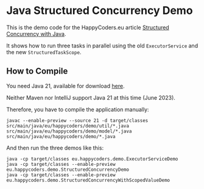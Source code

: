# Java Structured Concurrency Demo

This is the demo code for the HappyCoders.eu article [Structured Concurrency with Java](https://www.happycoders.eu/java/structured-concurrency-structuredtaskscope/). 

It shows how to run three tasks in parallel using the old `ExecutorService` and the new `StructuredTaskScope`.

## How to Compile

You need Java 21, available for download [here](https://jdk.java.net/21/).

Neither Maven nor IntelliJ support Java 21 at this time (June 2023).

Therefore, you have to compile the application manually:

```
javac --enable-preview --source 21 -d target/classes src/main/java/eu/happycoders/demo/util/*.java src/main/java/eu/happycoders/demo/model/*.java src/main/java/eu/happycoders/demo/*.java 
```

And then run the three demos like this:

```
java -cp target/classes eu.happycoders.demo.ExecutorServiceDemo
java -cp target/classes --enable-preview eu.happycoders.demo.StructuredConcurrencyDemo
java -cp target/classes --enable-preview eu.happycoders.demo.StructuredConcurrencyWithScopedValueDemo
```
